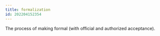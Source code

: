 ```yaml
---
title: formalization
id: 202204152354
---
```


The process of making formal (with official and authorized acceptance).
